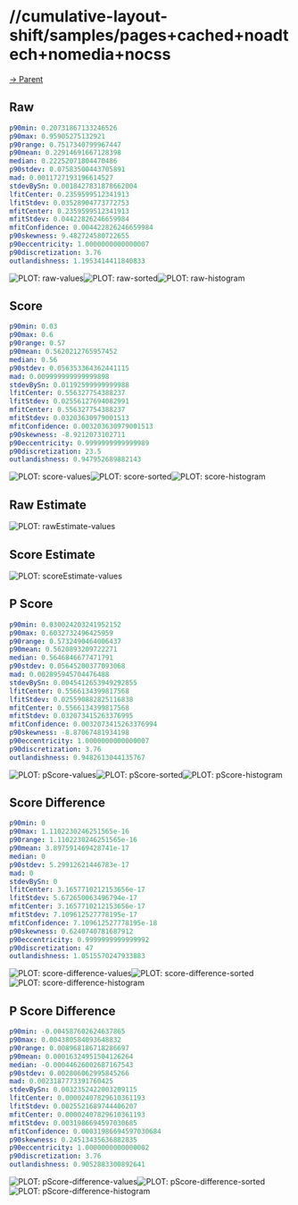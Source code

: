 
# //cumulative-layout-shift/samples/pages+cached+noadtech+nomedia+nocss

[→ Parent](../..)


## Raw


```yaml
p90min: 0.20731867133246526
p90max: 0.95905275132921
p90range: 0.7517340799967447
p90mean: 0.22914691667128398
median: 0.22252071804470486
p90stdev: 0.07583500443705891
mad: 0.0011727193196614527
stdevBySn: 0.0018427831878662004
lfitCenter: 0.2359599512341913
lfitStdev: 0.03528904773772753
mfitCenter: 0.2359599512341913
mfitStdev: 0.04422826246659984
mfitConfidence: 0.004422826246659984
p90skewness: 9.482724580722655
p90eccentricity: 1.0000000000000007
p90discretization: 3.76
outlandishness: 1.1953414411840833

```

![PLOT: raw-values](./raw/values.svg)![PLOT: raw-sorted](./raw/sorted.svg)![PLOT: raw-histogram](./raw/histogram.svg)
## Score


```yaml
p90min: 0.03
p90max: 0.6
p90range: 0.57
p90mean: 0.5620212765957452
median: 0.56
p90stdev: 0.056353364362441115
mad: 0.009999999999999898
stdevBySn: 0.01192599999999988
lfitCenter: 0.556327754388237
lfitStdev: 0.02556127694082991
mfitCenter: 0.556327754388237
mfitStdev: 0.03203630979001513
mfitConfidence: 0.003203630979001513
p90skewness: -8.9212073102711
p90eccentricity: 0.9999999999999989
p90discretization: 23.5
outlandishness: 0.947952689882143

```

![PLOT: score-values](./score/values.svg)![PLOT: score-sorted](./score/sorted.svg)![PLOT: score-histogram](./score/histogram.svg)
## Raw Estimate

![PLOT: rawEstimate-values](./rawEstimate/values.svg)
## Score Estimate

![PLOT: scoreEstimate-values](./scoreEstimate/values.svg)
## P Score


```yaml
p90min: 0.030024203241952152
p90max: 0.6032732496425959
p90range: 0.5732490464006437
p90mean: 0.5620893209722271
median: 0.5646846677471791
p90stdev: 0.05645200377093068
mad: 0.002895945704476488
stdevBySn: 0.0045412653949292855
lfitCenter: 0.5566134399817568
lfitStdev: 0.025590882825116838
mfitCenter: 0.5566134399817568
mfitStdev: 0.032073415263376995
mfitConfidence: 0.0032073415263376994
p90skewness: -8.87067481934198
p90eccentricity: 1.0000000000000007
p90discretization: 3.76
outlandishness: 0.9482613044135767

```

![PLOT: pScore-values](./pScore/values.svg)![PLOT: pScore-sorted](./pScore/sorted.svg)![PLOT: pScore-histogram](./pScore/histogram.svg)
## Score Difference


```yaml
p90min: 0
p90max: 1.1102230246251565e-16
p90range: 1.1102230246251565e-16
p90mean: 3.897591469428741e-17
median: 0
p90stdev: 5.29912621446783e-17
mad: 0
stdevBySn: 0
lfitCenter: 3.1657710212153656e-17
lfitStdev: 5.672650063496794e-17
mfitCenter: 3.1657710212153656e-17
mfitStdev: 7.109612527778195e-17
mfitConfidence: 7.109612527778195e-18
p90skewness: 0.6240740781687912
p90eccentricity: 0.9999999999999992
p90discretization: 47
outlandishness: 1.0515570247933883

```

![PLOT: score-difference-values](./score-difference/values.svg)![PLOT: score-difference-sorted](./score-difference/sorted.svg)![PLOT: score-difference-histogram](./score-difference/histogram.svg)
## P Score Difference


```yaml
p90min: -0.004587602624637865
p90max: 0.004380584093648832
p90range: 0.008968186718286697
p90mean: 0.00016324951504126264
median: -0.00044626002687167543
p90stdev: 0.002806062995845266
mad: 0.0023187773391760425
stdevBySn: 0.0032352422003209115
lfitCenter: 0.00002407829610361193
lfitStdev: 0.0025521689744406207
mfitCenter: 0.00002407829610361193
mfitStdev: 0.0031986694597030685
mfitConfidence: 0.00031986694597030684
p90skewness: 0.24513435636882835
p90eccentricity: 1.0000000000000002
p90discretization: 3.76
outlandishness: 0.9052883300892641

```

![PLOT: pScore-difference-values](./pScore-difference/values.svg)![PLOT: pScore-difference-sorted](./pScore-difference/sorted.svg)![PLOT: pScore-difference-histogram](./pScore-difference/histogram.svg)